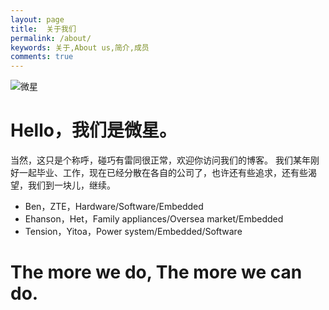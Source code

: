 ```yaml
---
layout: page
title:  关于我们
permalink: /about/
keywords: 关于,About us,简介,成员
comments: true
---
```

![微星](../img/self_photo.jpg)

Hello，我们是微星。
================
当然，这只是个称呼，碰巧有雷同很正常，欢迎你访问我们的博客。
我们某年刚好一起毕业、工作，现在已经分散在各自的公司了，也许还有些追求，还有些渴望，我们到一块儿，继续。

* Ben，ZTE，Hardware/Software/Embedded
* Ehanson，Het，Family appliances/Oversea market/Embedded
* Tension，Yitoa，Power system/Embedded/Software

The more we do, The more we can do.
================
